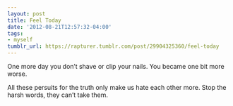 ```yaml
---
layout: post
title: Feel Today
date: '2012-08-21T12:57:32-04:00'
tags:
- myself
tumblr_url: https://rapturer.tumblr.com/post/29904325360/feel-today
---
```

One more day you don’t shave or clip your nails. You became one bit more worse.

All these persuits for the truth only make us hate each other more. Stop the harsh words, they can’t take them.

